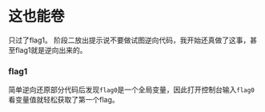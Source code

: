 # 这也能卷

只过了flag1。
阶段二放出提示说不要做试图逆向代码，我开始还真做了这事，甚至flag1就是逆向出来的。

### flag1

简单逆向还原部分代码后发现`flag0`是一个全局变量，因此打开控制台输入`flag0`看变量值就轻松获取了第一个flag。

